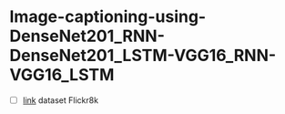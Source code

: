# Image-captioning-using-DenseNet201_RNN-DenseNet201_LSTM-VGG16_RNN-VGG16_LSTM

- [ ] [link](https://www.kaggle.com/datasets/adityajn105/flickr8k) dataset Flickr8k
